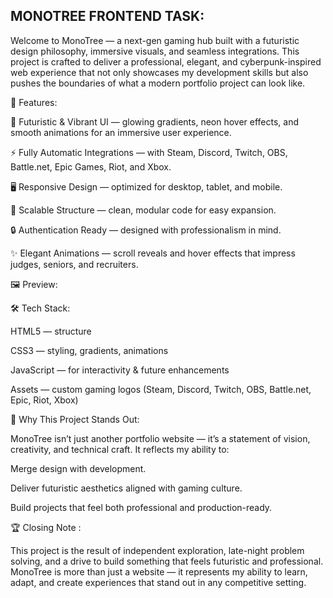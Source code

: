 ## MONOTREE FRONTEND TASK:

Welcome to MonoTree — a next-gen gaming hub built with a futuristic design philosophy, immersive visuals, and seamless integrations.
This project is crafted to deliver a professional, elegant, and cyberpunk-inspired web experience that not only showcases my development skills but also pushes the boundaries of what a modern portfolio project can look like.

🚀 Features:

🎨 Futuristic & Vibrant UI — glowing gradients, neon hover effects, and smooth animations for an immersive user experience.

⚡ Fully Automatic Integrations — with Steam, Discord, Twitch, OBS, Battle.net, Epic Games, Riot, and Xbox.

🖥️ Responsive Design — optimized for desktop, tablet, and mobile.

🧩 Scalable Structure — clean, modular code for easy expansion.

🔒 Authentication Ready — designed with professionalism in mind.

✨ Elegant Animations — scroll reveals and hover effects that impress judges, seniors, and recruiters.

🖼️ Preview:

🛠️ Tech Stack:

HTML5 — structure

CSS3 — styling, gradients, animations

JavaScript — for interactivity & future enhancements

Assets — custom gaming logos (Steam, Discord, Twitch, OBS, Battle.net, Epic, Riot, Xbox)

🌟 Why This Project Stands Out:

MonoTree isn’t just another portfolio website — it’s a statement of vision, creativity, and technical craft.
It reflects my ability to:

Merge design with development.

Deliver futuristic aesthetics aligned with gaming culture.

Build projects that feel both professional and production-ready.

🏆 Closing Note :

This project is the result of independent exploration, late-night problem solving, and a drive to build something that feels futuristic and professional.  
MonoTree is more than just a website — it represents my ability to learn, adapt, and create experiences that stand out in any competitive setting.  
